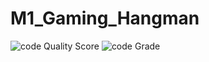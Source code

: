# M1_Gaming_Hangman

![code Quality Score](https://api.codiga.io/project/29913/score/svg)
![code Grade ](https://api.codiga.io/project/29913/status/svg)
